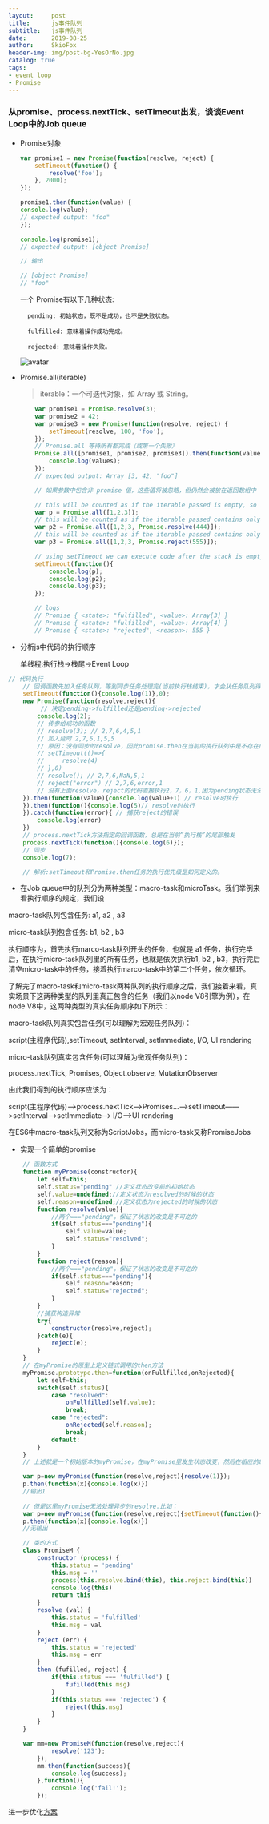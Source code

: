```yaml
---
layout:     post
title:      js事件队列
subtitle:   js事件队列
date:       2019-08-25
author:     SkioFox
header-img: img/post-bg-YesOrNo.jpg
catalog: true
tags:
- event loop
- Promise
---
```


### 从promise、process.nextTick、setTimeout出发，谈谈Event Loop中的Job queue

- Promise对象
    ```js
    var promise1 = new Promise(function(resolve, reject) {
        setTimeout(function() {
            resolve('foo');
        }, 2000);
    });

    promise1.then(function(value) {
    console.log(value);
    // expected output: "foo"
    });

    console.log(promise1);
    // expected output: [object Promise]

    // 输出

    // [object Promise]
    // "foo"
    ```
    一个 Promise有以下几种状态:

        pending: 初始状态，既不是成功，也不是失败状态。

        fulfilled: 意味着操作成功完成。

        rejected: 意味着操作失败。

    ![avatar](/img/js/promises.png)
- Promise.all(iterable)

    > iterable：一个可迭代对象，如 Array 或 String。

    ```js
        var promise1 = Promise.resolve(3);
        var promise2 = 42;
        var promise3 = new Promise(function(resolve, reject) {
            setTimeout(resolve, 100, 'foo');
        });
        // Promise.all 等待所有都完成（或第一个失败）
        Promise.all([promise1, promise2, promise3]).then(function(values) {
            console.log(values);
        });
        // expected output: Array [3, 42, "foo"]

        // 如果参数中包含非 promise 值，这些值将被忽略，但仍然会被放在返回数组中（如果 promise 完成的话）：

        // this will be counted as if the iterable passed is empty, so it gets fulfilled
        var p = Promise.all([1,2,3]);
        // this will be counted as if the iterable passed contains only the resolved promise with value "444", so it gets fulfilled
        var p2 = Promise.all([1,2,3, Promise.resolve(444)]);
        // this will be counted as if the iterable passed contains only the rejected promise with value "555", so it gets rejected
        var p3 = Promise.all([1,2,3, Promise.reject(555)]);

        // using setTimeout we can execute code after the stack is empty
        setTimeout(function(){
            console.log(p);
            console.log(p2);
            console.log(p3);
        });

        // logs
        // Promise { <state>: "fulfilled", <value>: Array[3] }
        // Promise { <state>: "fulfilled", <value>: Array[4] }
        // Promise { <state>: "rejected", <reason>: 555 }
    ```


- 分析js中代码的执行顺序

    单线程:执行栈->栈尾->Event Loop

```js
// 代码执行
    // 回调函数先加入任务队列，等到同步任务处理完(当前执行栈结束)，才会从任务队列得到执行
    setTimeout(function(){console.log(1)},0);
    new Promise(function(resolve,reject){
         // 决定pending->fulfilled还是pending->rejected
        console.log(2);
        // 传参给成功的函数 
        // resolve(3); // 2,7,6,4,5,1
        // 加入延时 2,7,6,1,5,5
        // 原因：没有同步的resolve，因此promise.then在当前的执行队列中是不存在的，只有promise从pending转移到resolve，才会有then方法
        // setTimeout(()=>{
        //     resolve(4)
        // },0)
        // resolve(); // 2,7,6,NaN,5,1
        // reject("error") // 2,7,6,error,1
        // 没有上面resolve，reject的代码直接执行2，7，6，1,因为pending状态无法改变
    }).then(function(value){console.log(value+1) // resolve时执行
    }).then(function(){console.log(5)// resolve时执行
    }).catch(function(error){ // 捕获reject的错误
        console.log(error) 
    })
    // process.nextTick方法指定的回调函数，总是在当前”执行栈”的尾部触发
    process.nextTick(function(){console.log(6)});
    // 同步
    console.log(7);

    // 解析:setTimeout和Promise.then任务的执行优先级是如何定义的。

```
- 在Job queue中的队列分为两种类型：macro-task和microTask。我们举例来看执行顺序的规定，我们设

macro-task队列包含任务: a1, a2 , a3

micro-task队列包含任务: b1, b2 , b3

执行顺序为，首先执行marco-task队列开头的任务，也就是 a1 任务，执行完毕后，在执行micro-task队列里的所有任务，也就是依次执行b1, b2 , b3，执行完后清空micro-task中的任务，接着执行marco-task中的第二个任务，依次循环。

了解完了macro-task和micro-task两种队列的执行顺序之后，我们接着来看，真实场景下这两种类型的队列里真正包含的任务（我们以node V8引擎为例），在node V8中，这两种类型的真实任务顺序如下所示：

macro-task队列真实包含任务(可以理解为宏观任务队列)：

script(主程序代码),setTimeout, setInterval, setImmediate, I/O, UI rendering

micro-task队列真实包含任务(可以理解为微观任务队列)：

process.nextTick, Promises, Object.observe, MutationObserver

由此我们得到的执行顺序应该为：

script(主程序代码)—>process.nextTick—>Promises...——>setTimeout——>setInterval——>setImmediate——> I/O——>UI rendering

在ES6中macro-task队列又称为ScriptJobs，而micro-task又称PromiseJobs

- 实现一个简单的promise

```js
    // 函数方式
    function myPromise(constructor){
        let self=this;
        self.status="pending" //定义状态改变前的初始状态
        self.value=undefined;//定义状态为resolved的时候的状态
        self.reason=undefined;//定义状态为rejected的时候的状态
        function resolve(value){
            //两个==="pending"，保证了状态的改变是不可逆的
            if(self.status==="pending"){
                self.value=value;
                self.status="resolved";
            }
        }
        function reject(reason){
            //两个==="pending"，保证了状态的改变是不可逆的
            if(self.status==="pending"){
                self.reason=reason;
                self.status="rejected";
            }
        }
        //捕获构造异常
        try{
            constructor(resolve,reject);
        }catch(e){
            reject(e);
        }
    }
    // 在myPromise的原型上定义链式调用的then方法
    myPromise.prototype.then=function(onFullfilled,onRejected){
        let self=this;
        switch(self.status){
            case "resolved":
                onFullfilled(self.value);
                break;
            case "rejected":
                onRejected(self.reason);
                break;
            default:       
        }
    }
    // 上述就是一个初始版本的myPromise，在myPromise里发生状态改变，然后在相应的then方法里面根据不同的状态可以执行不同的操作。

    var p=new myPromise(function(resolve,reject){resolve(1)});
    p.then(function(x){console.log(x)})
    //输出1
    
    // 但是这里myPromise无法处理异步的resolve.比如：
    var p=new myPromise(function(resolve,reject){setTimeout(function(){resolve(1)},1000)});
    p.then(function(x){console.log(x)})
    //无输出
```

```js
    // 类的方式
    class PromiseM {
        constructor (process) {
            this.status = 'pending'
            this.msg = ''
            process(this.resolve.bind(this), this.reject.bind(this))
            console.log(this)
            return this
        }
        resolve (val) {
            this.status = 'fulfilled'
            this.msg = val
        }
        reject (err) {
            this.status = 'rejected'
            this.msg = err
        }
        then (fufilled, reject) {
            if(this.status === 'fulfilled') {
                fufilled(this.msg)
            }
            if(this.status === 'rejected') {
                reject(this.msg)
            }
        }
    }

    var mm=new PromiseM(function(resolve,reject){
            resolve('123');
        });
        mm.then(function(success){
            console.log(success);
        },function(){
            console.log('fail!');
        });
```
进一步优化[方案](https://github.com/forthealllight/blog/issues/4)


